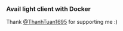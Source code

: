 ### Avail light client with Docker


Thank [@ThanhTuan1695](https://github.com/ThanhTuan1695) for supporting me :)
